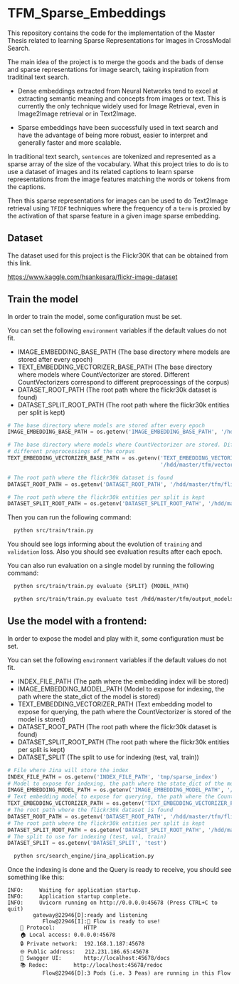 # TFM_Sparse_Embeddings

This repository contains the code for the implementation of the Master Thesis related to learning Sparse Representations for Images in CrossModal Search.

The main idea of the project is to merge the goods and the bads of dense and sparse representations for image search, taking inspiration from traditinal text search.

- Dense embeddings extracted from Neural Networks tend to excel at extracting semantic meaning and concepts from images or text. This is currently the only technique widely used
for Image Retrieval, even in Image2Image retrieval or in Text2Image.

- Sparse embeddings have been successfully used in text search and have the advantage of being more robust, easier to interpret and generally faster and more scalable.

In traditional text search, `sentences` are tokenized and represented as a sparse array of the size of the vocabulary. What this project tries to do is to use a dataset of images
and its related captions to learn sparse representations from the image features matching the words or tokens from the captions.

Then this sparse representations for images can be used to do Text2Image retrieval using `TFIDF` techniques where the frequency of a `term` is proxied by the activation of that sparse feature in 
a given image sparse embedding.

## Dataset

The dataset used for this project is the Flickr30K that can be obtained from this link.

https://www.kaggle.com/hsankesara/flickr-image-dataset

## Train the model

In order to train the model, some configuration must be set.

You can set the following `environment` variables if the default values do not fit.

- IMAGE_EMBEDDING_BASE_PATH (The base directory where models are stored after every epoch)
- TEXT_EMBEDDING_VECTORIZER_BASE_PATH (The base directory where models where CountVectorizer are stored. Different CountVectorizers correspond to different preprocessings of the corpus)
- DATASET_ROOT_PATH (The root path where the flickr30k dataset is found)
- DATASET_SPLIT_ROOT_PATH (The root path where the flickr30k entities per split is kept)


```python
# The base directory where models are stored after every epoch
IMAGE_EMBEDDING_BASE_PATH = os.getenv('IMAGE_EMBEDDING_BASE_PATH', '/hdd/master/tfm/output-image-encoders')

# The base directory where models where CountVectorizer are stored. Different CountVectorizers correspond to
# different preprocessings of the corpus
TEXT_EMBEDDING_VECTORIZER_BASE_PATH = os.getenv('TEXT_EMBEDDING_VECTORIZER_PATH',
                                                '/hdd/master/tfm/vectorizers')

# The root path where the flickr30k dataset is found
DATASET_ROOT_PATH = os.getenv('DATASET_ROOT_PATH', '/hdd/master/tfm/flickr30k_images')

# The root path where the flickr30k entities per split is kept
DATASET_SPLIT_ROOT_PATH = os.getenv('DATASET_SPLIT_ROOT_PATH', '/hdd/master/tfm/flickr30k_images/flickr30k_entities')
```

Then you can run the following command: 

```bash
  python src/train/train.py
```

You should see logs informing about the evolution of `training` and `validation` loss. Also you should see evaluation results after each epoch.

You can also run evaluation on a single model by running the following command:


```bash
  python src/train/train.py evaluate {SPLIT} {MODEL_PATH}
```

```bash
  python src/train/train.py evaluate test /hdd/master/tfm/output_models-test/model-inter-9-final.pt
```

## Use the model with a frontend:

In order to expose the model and play with it, some configuration must be set.

You can set the following `environment` variables if the default values do not fit.

- INDEX_FILE_PATH (The path where the embedding index will be stored)
- IMAGE_EMBEDDING_MODEL_PATH (Model to expose for indexing, the path where the state_dict of the model is stored)
- TEXT_EMBEDDING_VECTORIZER_PATH (Text embedding model to expose for querying, the path where the CountVectorizer is stored of the model is stored)
- DATASET_ROOT_PATH (The root path where the flickr30k dataset is found)
- DATASET_SPLIT_ROOT_PATH (The root path where the flickr30k entities per split is kept)
- DATASET_SPLIT (The split to use for indexing (test, val, train))

```python
# File where Jina will store the index
INDEX_FILE_PATH = os.getenv('INDEX_FILE_PATH', 'tmp/sparse_index')
# Model to expose for indexing, the path where the state_dict of the model is stored
IMAGE_EMBEDDING_MODEL_PATH = os.getenv('IMAGE_EMBEDDING_MODEL_PATH', '/hdd/master/tfm/output-image-encoders/model-inter-9-final.pt')
# Text embedding model to expose for querying, the path where the CountVectorizer is stored of the model is stored
TEXT_EMBEDDING_VECTORIZER_PATH = os.getenv('TEXT_EMBEDDING_VECTORIZER_PATH', '/hdd/master/tfm/vectorizers/vectorizer_tokenizer_stop_words_all_words_filtered_10.pkl')
# The root path where the flickr30k dataset is found
DATASET_ROOT_PATH = os.getenv('DATASET_ROOT_PATH', '/hdd/master/tfm/flickr30k_images')
# The root path where the flickr30k entities per split is kept
DATASET_SPLIT_ROOT_PATH = os.getenv('DATASET_SPLIT_ROOT_PATH', '/hdd/master/tfm/flickr30k_images/flickr30k_entities')
# The split to use for indexing (test, val, train)
DATASET_SPLIT = os.getenv('DATASET_SPLIT', 'test')
```

```bash
  python src/search_engine/jina_application.py
```

Once the indexing is done and the Query is ready to receive, you should see something like this:

```
INFO:     Waiting for application startup.
INFO:     Application startup complete.
INFO:     Uvicorn running on http://0.0.0.0:45678 (Press CTRL+C to quit)
        gateway@22946[D]:ready and listening
           Flow@22946[I]:🎉 Flow is ready to use!                                                   
	🔗 Protocol: 		HTTP
	🏠 Local access:	0.0.0.0:45678
	🔒 Private network:	192.168.1.187:45678
	🌐 Public address:	212.231.186.65:45678
	💬 Swagger UI:		http://localhost:45678/docs
	📚 Redoc:		http://localhost:45678/redoc
           Flow@22946[D]:3 Pods (i.e. 3 Peas) are running in this Flow

```

